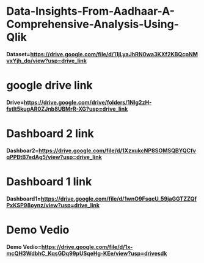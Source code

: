 # Data-Insights-From-Aadhaar-A-Comprehensive-Analysis-Using-Qlik
**Dataset=https://drive.google.com/file/d/11jLyaJhRN0wa3KXf2KBQcpNMvxYjh_do/view?usp=drive_link**
# google drive link
**Drive=https://drive.google.com/drive/folders/1Nlg2zH-fstlt5kugAR0ZJnb8UBMrR-XG?usp=drive_link**
# Dashboard 2 link
**Dashboar2=https://drive.google.com/file/d/1XzxukcNP8SOMSQBYQCfvqPPBtB7edAg5/view?usp=drive_link** 
# Dashboard 1 link
**Dashboard1=https://drive.google.com/file/d/1wnO9FsqcU_59jaGGTZZQfPxKSP98oynz/view?usp=drive_link**
# Demo Vedio
**Demo Vedio=https://drive.google.com/file/d/1x-mcQH3WdbhC_KqsGDq99pUSqeHg-KEe/view?usp=drivesdk**
